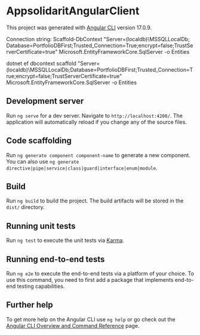 # AppsolidaritAngularClient

This project was generated with [Angular CLI](https://github.com/angular/angular-cli) version 17.0.9.

Connection string:
Scaffold-DbContext "Server=(localdb)\MSSQLLocalDb;
Database=PortfolioDBFirst;Trusted_Connection=True;encrypt=false;TrustServerCertificate=true" Microsoft.EntityFrameworkCore.SqlServer -o Entities

dotnet ef dbcontext scaffold "Server=(localdb)\MSSQLLocalDb;Database=PortfolioDBFirst;Trusted_Connection=True;encrypt=false;TrustServerCertificate=true" Microsoft.EntityFrameworkCore.SqlServer -o Entities

## Development server

Run `ng serve` for a dev server. Navigate to `http://localhost:4200/`. The application will automatically reload if you change any of the source files.

## Code scaffolding

Run `ng generate component component-name` to generate a new component. You can also use `ng generate directive|pipe|service|class|guard|interface|enum|module`.

## Build

Run `ng build` to build the project. The build artifacts will be stored in the `dist/` directory.

## Running unit tests

Run `ng test` to execute the unit tests via [Karma](https://karma-runner.github.io).

## Running end-to-end tests

Run `ng e2e` to execute the end-to-end tests via a platform of your choice. To use this command, you need to first add a package that implements end-to-end testing capabilities.

## Further help

To get more help on the Angular CLI use `ng help` or go check out the [Angular CLI Overview and Command Reference](https://angular.io/cli) page.
